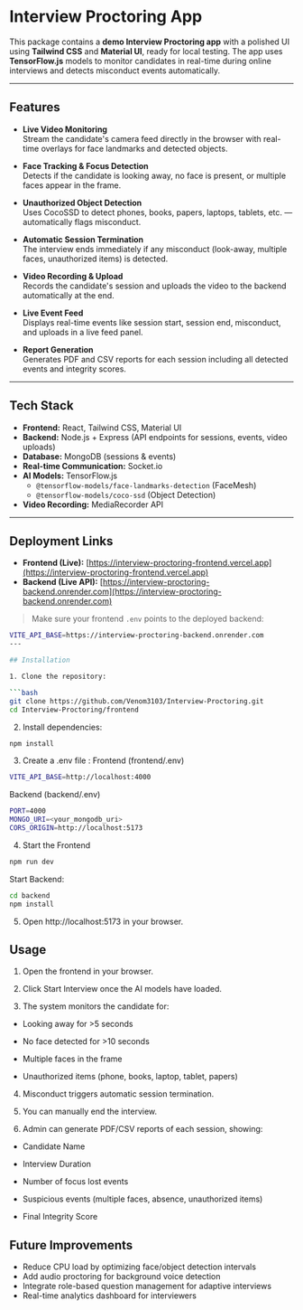 # Interview Proctoring App

This package contains a **demo Interview Proctoring app** with a polished UI using **Tailwind CSS** and **Material UI**, ready for local testing. The app uses **TensorFlow.js** models to monitor candidates in real-time during online interviews and detects misconduct events automatically.

---

## Features

- **Live Video Monitoring**  
  Stream the candidate's camera feed directly in the browser with real-time overlays for face landmarks and detected objects.

- **Face Tracking & Focus Detection**  
  Detects if the candidate is looking away, no face is present, or multiple faces appear in the frame.

- **Unauthorized Object Detection**  
  Uses CocoSSD to detect phones, books, papers, laptops, tablets, etc. — automatically flags misconduct.

- **Automatic Session Termination**  
  The interview ends immediately if any misconduct (look-away, multiple faces, unauthorized items) is detected.

- **Video Recording & Upload**  
  Records the candidate's session and uploads the video to the backend automatically at the end.

- **Live Event Feed**  
  Displays real-time events like session start, session end, misconduct, and uploads in a live feed panel.

- **Report Generation**  
  Generates PDF and CSV reports for each session including all detected events and integrity scores.

---

## Tech Stack

- **Frontend:** React, Tailwind CSS, Material UI  
- **Backend:** Node.js + Express (API endpoints for sessions, events, video uploads)  
- **Database:** MongoDB (sessions & events)  
- **Real-time Communication:** Socket.io  
- **AI Models:** TensorFlow.js  
  - `@tensorflow-models/face-landmarks-detection` (FaceMesh)  
  - `@tensorflow-models/coco-ssd` (Object Detection)  
- **Video Recording:** MediaRecorder API  

---

## Deployment Links

- **Frontend (Live):** [https://interview-proctoring-frontend.vercel.app](https://interview-proctoring-frontend.vercel.app)  
- **Backend (Live API):** [https://interview-proctoring-backend.onrender.com](https://interview-proctoring-backend.onrender.com)  

> Make sure your frontend `.env` points to the deployed backend:
```bash
VITE_API_BASE=https://interview-proctoring-backend.onrender.com
---

## Installation

1. Clone the repository:

```bash
git clone https://github.com/Venom3103/Interview-Proctoring.git
cd Interview-Proctoring/frontend
```
2. Install dependencies:

```bash
npm install
```

3. Create a .env file :
Frontend (frontend/.env)
```bash
VITE_API_BASE=http://localhost:4000
``` 

Backend (backend/.env)
```bash
PORT=4000
MONGO_URI=<your_mongodb_uri>
CORS_ORIGIN=http://localhost:5173
```
4. Start the Frontend
```bash
npm run dev
```

Start Backend:
```bash
cd backend
npm install
```

5. Open http://localhost:5173
in your browser.

## Usage

1. Open the frontend in your browser.

2. Click Start Interview once the AI models have loaded.

3. The system monitors the candidate for:

- Looking away for >5 seconds

- No face detected for >10 seconds

- Multiple faces in the frame

- Unauthorized items (phone, books, laptop, tablet, papers)

4. Misconduct triggers automatic session termination.

5. You can manually end the interview.

6. Admin can generate PDF/CSV reports of each session, showing:

- Candidate Name

- Interview Duration

- Number of focus lost events

- Suspicious events (multiple faces, absence, unauthorized items)

- Final Integrity Score

## Future Improvements

- Reduce CPU load by optimizing face/object detection intervals
- Add audio proctoring for background voice detection
- Integrate role-based question management for adaptive interviews
- Real-time analytics dashboard for interviewers
